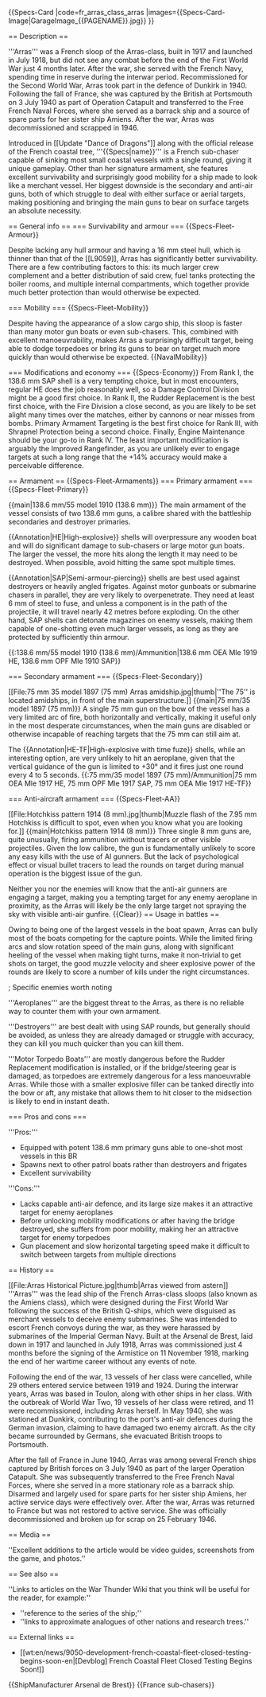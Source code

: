 {{Specs-Card
|code=fr_arras_class_arras
|images={{Specs-Card-Image|GarageImage_{{PAGENAME}}.jpg}}
}}

== Description ==
<!-- ''In the first part of the description, cover the history of the ship's creation and military application. In the second part, tell the reader about using this ship in the game. Add a screenshot: if a beginner player has a hard time remembering vehicles by name, a picture will help them identify the ship in question.'' -->
'''Arras''' was a French sloop of the Arras-class, built in 1917 and launched in July 1918, but did not see any combat before the end of the First World War just 4 months later. After the war, she served with the French Navy, spending time in reserve during the interwar period. Recommissioned for the Second World War, Arras took part in the defence of Dunkirk in 1940. Following the fall of France, she was captured by the British at Portsmouth on 3 July 1940 as part of Operation Catapult and transferred to the Free French Naval Forces, where she served as a barrack ship and a source of spare parts for her sister ship Amiens. After the war, Arras was decommissioned and scrapped in 1946.

Introduced in [[Update "Dance of Dragons"]] along with the official release of the French coastal tree, '''{{Specs|name}}''' is a French sub-chaser capable of sinking most small coastal vessels with a single round, giving it unique gameplay. Other than her signature armament, she features excellent survivability and surprisingly good mobility for a ship made to look like a merchant vessel. Her biggest downside is the secondary and anti-air guns, both of which struggle to deal with either surface or aerial targets, making positioning and bringing the main guns to bear on surface targets an absolute necessity.

== General info ==
=== Survivability and armour ===
{{Specs-Fleet-Armour}}
<!-- ''Talk about the vehicle's armour. Note the most well-defended and most vulnerable zones, e.g. the ammo magazine. Evaluate the composition of components and assemblies responsible for movement and manoeuvrability. Evaluate the survivability of the primary and secondary armaments separately. Don't forget to mention the size of the crew, which plays an important role in fleet mechanics. Save tips on preserving survivability for the "Usage in battles" section. If necessary, use a graphical template to show the most well-protected or most vulnerable points in the armour.'' -->
Despite lacking any hull armour and having a 16 mm steel hull, which is thinner than that of the [[L9059]], Arras has significantly better survivability. There are a few contributing factors to this: its much larger crew complement and a better distribution of said crew, fuel tanks protecting the boiler rooms, and multiple internal compartments, which together provide much better protection than would otherwise be expected.

=== Mobility ===
{{Specs-Fleet-Mobility}}
<!-- ''Write about the ship's mobility. Evaluate its power and manoeuvrability, rudder rerouting speed, stopping speed at full tilt, with its maximum forward and reverse speed.'' -->
Despite having the appearance of a slow cargo ship, this sloop is faster than many motor gun boats or even sub-chasers. This, combined with excellent manoeuvrability, makes Arras a surprisingly difficult target, being able to dodge torpedoes or bring its guns to bear on target much more quickly than would otherwise be expected.
{{NavalMobility}}

=== Modifications and economy ===
{{Specs-Economy}}
From Rank I, the 138.6 mm SAP shell is a very tempting choice, but in most encounters, regular HE does the job reasonably well, so a Damage Control Division might be a good first choice. In Rank II, the Rudder Replacement is the best first choice, with the Fire Division a close second, as you are likely to be set alight many times over the matches, either by cannons or near misses from bombs. Primary Armament Targeting is the best first choice for Rank III, with Shrapnel Protection being a second choice. Finally, Engine Maintenance should be your go-to in Rank IV. The least important modification is arguably the Improved Rangefinder, as you are unlikely ever to engage targets at such a long range that the +14% accuracy would make a perceivable difference.

== Armament ==
{{Specs-Fleet-Armaments}}
=== Primary armament ===
{{Specs-Fleet-Primary}}
<!-- ''Provide information about the characteristics of the primary armament. Evaluate their efficacy in battle based on their reload speed, ballistics and the capacity of their shells. Add a link to the main article about the weapon: <code><nowiki>{{main|Weapon name (calibre)}}</nowiki></code>. Broadly describe the ammunition available for the primary armament, and provide recommendations on how to use it and which ammunition to choose.'' -->
{{main|138.6 mm/55 model 1910 (138.6 mm)}}
The main armament of the vessel consists of two 138.6 mm guns, a calibre shared with the battleship secondaries and destroyer primaries.

{{Annotation|HE|High-explosive}} shells will overpressure any wooden boat and will do significant damage to sub-chasers or large motor gun boats. The larger the vessel, the more hits along the length it may need to be destroyed. When possible, avoid hitting the same spot multiple times.

{{Annotation|SAP|Semi-armour-piercing}} shells are best used against destroyers or heavily angled frigates. Against motor gunboats or submarine chasers in parallel, they are very likely to overpenetrate. They need at least 6 mm of steel to fuse, and unless a component is in the path of the projectile, it will travel nearly 42 metres before exploding. On the other hand, SAP shells can detonate magazines on enemy vessels, making them capable of one-shotting even much larger vessels, as long as they are protected by sufficiently thin armour.

{{:138.6 mm/55 model 1910 (138.6 mm)/Ammunition|138.6 mm OEA Mle 1919 HE, 138.6 mm OPF Mle 1910 SAP}}

=== Secondary armament ===
{{Specs-Fleet-Secondary}}
<!-- ''Some ships are fitted with weapons of various calibres. Secondary armaments are defined as weapons chosen with the control <code>Select secondary weapon</code>. Evaluate the secondary armaments and give advice on how to use them. Describe the ammunition available for the secondary armament. Provide recommendations on how to use them and which ammunition to choose. Remember that any anti-air armament, even heavy calibre weapons, belong in the next section. If there is no secondary armament, remove this section.'' -->
[[File:75 mm 35 model 1897 (75 mm) Arras amidship.jpg|thumb|''The 75'' is located amidships, in front of the main superstructure.]]
{{main|75 mm/35 model 1897 (75 mm)}}
A single 75 mm gun on the bow of the vessel has a very limited arc of fire, both horizontally and vertically, making it useful only in the most desperate circumstances, when the main guns are disabled or otherwise incapable of reaching targets that the 75 mm can still aim at.

The {{Annotation|HE-TF|High-explosive with time fuze}} shells, while an interesting option, are very unlikely to hit an aeroplane, given that the vertical guidance of the gun is limited to +30° and it fires just one round every 4 to 5 seconds.
{{:75 mm/35 model 1897 (75 mm)/Ammunition|75 mm OEA Mle 1917 HE, 75 mm OPF Mle 1917 SAP, 75 mm OEA Mle 1917 HE-TF}}

=== Anti-aircraft armament ===
{{Specs-Fleet-AA}}
<!-- ''An important part of the ship's armament responsible for air defence. Anti-aircraft armament is defined by the weapon chosen with the control <code>Select anti-aircraft weapons</code>. Talk about the ship's anti-air cannons and machine guns, the number of guns and their positions, their effective range, and about their overall effectiveness – including against surface targets. If there are no anti-aircraft armaments, remove this section.'' -->
[[File:Hotchkiss pattern 1914 (8 mm).jpg|thumb|Muzzle flash of the 7.95 mm Hotchkiss is difficult to spot, even when you know what you are looking for.]]
{{main|Hotchkiss pattern 1914 (8 mm)}}
Three single 8 mm guns are, quite unusually, firing ammunition without tracers or other visible projectiles. Given the low calibre, the gun is fundamentally unlikely to score any easy kills with the use of AI gunners. But the lack of psychological effect or visual bullet tracers to lead the rounds on target during manual operation is the biggest issue of the gun.

Neither you nor the enemies will know that the anti-air gunners are engaging a target, making you a tempting target for any enemy aeroplane in proximity, as the Arras will likely be the only large target not spraying the sky with visible anti-air gunfire.
{{Clear}}
== Usage in battles ==
<!-- ''Describe the technique of using this ship, the characteristics of her use in a team and tips on strategy. Abstain from writing an entire guide – don't try to provide a single point of view, but give the reader food for thought. Talk about the most dangerous opponents for this vehicle and provide recommendations on fighting them. If necessary, note the specifics of playing with this vehicle in various modes (AB, RB, SB).'' -->
Owing to being one of the largest vessels in the boat spawn, Arras can bully most of the boats competing for the capture points. While the limited firing arcs and slow rotation speed of the main guns, along with significant heeling of the vessel when making tight turns, make it non-trivial to get shots on target, the good muzzle velocity and sheer explosive power of the rounds are likely to score a number of kills under the right circumstances.

; Specific enemies worth noting

'''Aeroplanes''' are the biggest threat to the Arras, as there is no reliable way to counter them with your own armament.

'''Destroyers''' are best dealt with using SAP rounds, but generally should be avoided, as unless they are already damaged or struggle with accuracy, they can kill you much quicker than you can kill them.

'''Motor Torpedo Boats''' are mostly dangerous before the Rudder Replacement modification is installed, or if the bridge/steering gear is damaged, as torpedoes are extremely dangerous for a less manoeuvrable Arras. While those with a smaller explosive filler can be tanked directly into the bow or aft, any mistake that allows them to hit closer to the midsection is likely to end in instant death.

=== Pros and cons ===
<!-- ''Summarise and briefly evaluate the vehicle in terms of its characteristics and combat effectiveness. Mark its pros and cons in the bulleted list. Try not to use more than 6 points for each of the characteristics. Avoid using categorical definitions such as "bad", "good" and the like - use substitutions with softer forms such as "inadequate" and "effective".'' -->

'''Pros:'''
* Equipped with potent 138.6 mm primary guns able to one-shot most vessels in this BR
* Spawns next to other patrol boats rather than destroyers and frigates
* Excellent survivability

'''Cons:'''
* Lacks capable anti-air defence, and its large size makes it an attractive target for enemy aeroplanes
* Before unlocking mobility modifications or after having the bridge destroyed, she suffers from poor mobility, making her an attractive target for enemy torpedoes
* Gun placement and slow horizontal targeting speed make it difficult to switch between targets from multiple directions

== History ==
<!-- ''Describe the history of the creation and combat usage of the ship in more detail than in the introduction. If the historical reference turns out to be too long, take it to a separate article, taking a link to the article about the ship and adding a block "/History" (example: <nowiki>https://wiki.warthunder.com/(Ship-name)/History</nowiki>) and add a link to it here using the <code>main</code> template. Be sure to reference text and sources by using <code><nowiki><ref></ref></nowiki></code>, as well as adding them at the end of the article with <code><nowiki><references /></nowiki></code>. This section may also include the ship's dev blog entry (if applicable) and the in-game encyclopedia description (under <code><nowiki>=== In-game description ===</nowiki></code>, also if applicable).'' -->
[[File:Arras Historical Picture.jpg|thumb|Arras viewed from astern]]
'''Arras''' was the lead ship of the French Arras-class sloops (also known as the Amiens class), which were designed during the First World War following the success of the British Q-ships, which were disguised as merchant vessels to deceive enemy submarines. She was intended to escort French convoys during the war, as they were harassed by submarines of the Imperial German Navy. Built at the Arsenal de Brest, laid down in 1917 and launched in July 1918, Arras was commissioned just 4 months before the signing of the Armistice on 11 November 1918, marking the end of her wartime career without any events of note.

Following the end of the war, 13 vessels of her class were cancelled, while 29 others entered service between 1919 and 1924. During the interwar years, Arras was based in Toulon, along with other ships in her class. With the outbreak of World War Two, 19 vessels of her class were retired, and 11 were recommissioned, including Arras herself. In May 1940, she was stationed at Dunkirk, contributing to the port's anti-air defences during the German invasion, claiming to have damaged two enemy aircraft. As the city became surrounded by Germans, she evacuated British troops to Portsmouth.

After the fall of France in June 1940, Arras was among several French ships captured by British forces on 3 July 1940 as part of the larger Operation Catapult. She was subsequently transferred to the Free French Naval Forces, where she served in a more stationary role as a barrack ship. Disarmed and largely used for spare parts for her sister ship Amiens, her active service days were effectively over. After the war, Arras was returned to France but was not restored to active service. She was officially decommissioned and broken up for scrap on 25 February 1946.

== Media ==
<!-- ''Excellent additions to the article would be video guides, screenshots from the game, and photos.'' -->
''Excellent additions to the article would be video guides, screenshots from the game, and photos.''

== See also ==
<!-- ''Links to articles on the War Thunder Wiki that you think will be useful for the reader, for example:''
* ''reference to the series of the ship;''
* ''links to approximate analogues of other nations and research trees.'' -->
''Links to articles on the War Thunder Wiki that you think will be useful for the reader, for example:''
* ''reference to the series of the ship;''
* ''links to approximate analogues of other nations and research trees.''

== External links ==
<!-- ''Paste links to sources and external resources, such as:''
* ''topic on the official game forum;''
* ''other literature.'' -->

* [[wt:en/news/9050-development-french-coastal-fleet-closed-testing-begins-soon-en|[Devblog] French Coastal Fleet Closed Testing Begins Soon!]]

{{ShipManufacturer Arsenal de Brest}}
{{France sub-chasers}}